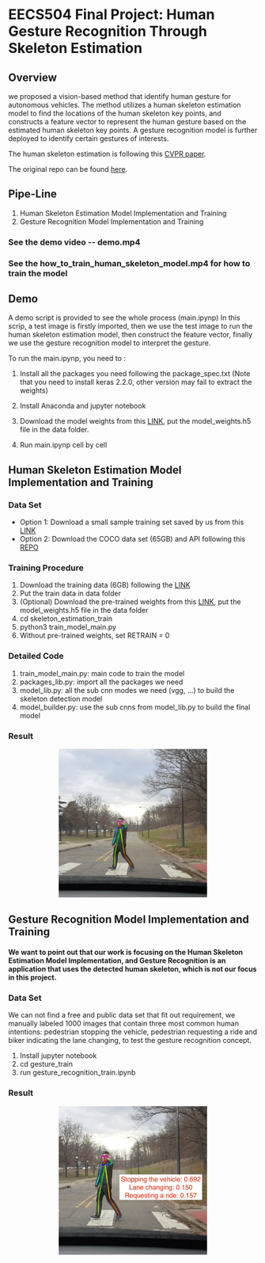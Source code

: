 # EECS504 Final Project: Human Gesture Recognition Through Skeleton Estimation
## Overview
we proposed a vision-based method that identify human gesture for autonomous vehicles. The method utilizes a human skeleton estimation model to find the locations of the human skeleton key points, and constructs a feature vector to represent the human gesture based on the estimated human skeleton key points. A gesture recognition model is further deployed to identify certain gestures of interests.

The human skeleton estimation is following this [CVPR paper](https://arxiv.org/abs/1611.08050).

The original repo can be found [here](https://github.com/ZheC/Realtime_Multi-Person_Pose_Estimation).


## Pipe-Line
1. Human Skeleton Estimation Model Implementation and Training 
2. Gesture Recognition Model Implementation and Training 

### See the demo video -- demo.mp4

### See the how_to_train_human_skeleton_model.mp4 for how to train the model

## Demo
A demo script is provided to see the whole process (main.ipynp)
In this scrip, a test image is firstly imported, then we use the test image to run the human skeleton estimation model, then construct the feature vector, finally we use the gesture recognition model to interpret the gesture.

To run the main.ipynp, you need to :
1. Install all the packages you need  following the package_spec.txt  (Note that you need to install keras 2.2.0, other version may fail to extract the weights)

2. Install Anaconda and jupyter notebook

2. Download the model weights from this [LINK](https://drive.google.com/open?id=1VJiZfLsHz_VhtQBjlekh6bZIfILsnnzI), put the model_weights.h5 file in the data folder.

3. Run main.ipynp cell by cell



## Human Skeleton Estimation Model Implementation and Training
### Data Set

* Option 1: Download a small sample training set saved by us from this [LINK](https://drive.google.com/open?id=1x_R6ReTPYy3MJ_46kLOIwuNFgeKPZEDy)
* Option 2: Download the COCO data set (65GB) and API following this [REPO](https://github.com/cocodataset/cocoapi)

### Training Procedure
1. Download the training data (6GB) following the [LINK](https://drive.google.com/open?id=1x_R6ReTPYy3MJ_46kLOIwuNFgeKPZEDy)
2. Put the train data in data folder
3. (Optional) Download the pre-trained weights from this [LINK](https://drive.google.com/open?id=1VJiZfLsHz_VhtQBjlekh6bZIfILsnnzI), put the model_weights.h5 file in the data folder
2. cd skeleton_estimation_train
3. python3 train_model_main.py
4. Without pre-trained weights, set RETRAIN = 0

###  Detailed Code
1. train_model_main.py: main code to train the model
2. packages_lib.py: import all the packages we need
3. model_lib.py: all the sub cnn modes we need (vgg, ...) to build the skeleton detection model
4. model_builder.py: use the sub cnns from model_lib.py to build the final model 

### Result
<div align="center">
<img src="sample_test/TestResult/test1_modified.jpg", width="300", height="300">
</div>

##  Gesture Recognition Model Implementation and Training

#### We want to point out that our work is focusing on the Human Skeleton Estimation Model Implementation, and Gesture Recognition is an application that uses the detected human skeleton, which is not our focus in this project.

### Data Set
We can not find a free and public data set that fit out requirement, we manually labeled 1000 images that contain three most common human intentions: pedestrian stopping the vehicle, pedestrian requesting a ride and biker indicating the lane changing, to test the gesture recognition concept. 
1. Install jupyter notebook
2. cd gesture_train
3. run gesture_recognition_train.ipynb

### Result
<div align="center">
<img src="test1_modified_re.jpg", width="300", height="300">
</div>
